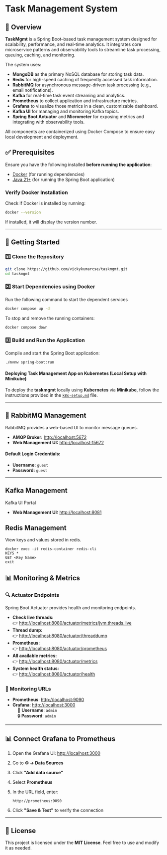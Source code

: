 # Task Management System

## 📌 Overview

**TaskMgmt** is a Spring Boot–based task management system designed for scalability, performance, and real-time analytics. It integrates core microservice patterns and observability tools to streamline task processing, queuing, caching, and monitoring.

The system uses:

- **MongoDB** as the primary NoSQL database for storing task data.
- **Redis** for high-speed caching of frequently accessed task information.
- **RabbitMQ** for asynchronous message-driven task processing (e.g., email notifications).
- **Kafka** for real-time task event streaming and analytics.
- **Prometheus** to collect application and infrastructure metrics.
- **Grafana** to visualize those metrics in a clean, customizable dashboard.
- **Kafka UI** for managing and monitoring Kafka topics.
- **Spring Boot Actuator** and **Micrometer** for exposing metrics and integrating with observability tools.

All components are containerized using Docker Compose to ensure easy local development and deployment.

## ✅ Prerequisites
Ensure you have the following installed **before running the application**:
- [Docker](https://www.docker.com/) (for running dependencies)
- [Java 21+](https://adoptium.net/) (for running the Spring Boot application)

### **Verify Docker Installation**
Check if Docker is installed by running:
```sh
docker --version
```
If installed, it will display the version number.

---

## 🚀 Getting Started

### **1️⃣ Clone the Repository**
```sh
git clone https://github.com/vickykumarcse/taskmgmt.git
cd taskmgmt
```

### **2️⃣ Start Dependencies using Docker**
Run the following command to start the dependent services
```sh
docker compose up -d
```
To stop and remove the running containers:
```sh
docker compose down
```

### **3️⃣ Build and Run the Application**
Compile and start the Spring Boot application:
```sh
./mvnw spring-boot:run
```
#### Deploying Task Management App on Kubernetes (Local Setup with Minikube)

To deploy the **taskmgmt** locally using **Kubernetes** via **Minikube**, follow the instructions provided in the [`k8s-setup.md`](./k8s-setup.md) file.

---

## 📨 RabbitMQ Management
RabbitMQ provides a web-based UI to monitor message queues.

- **AMQP Broker:** [http://localhost:5672](http://localhost:5672)
- **Web Management UI:** [http://localhost:15672](http://localhost:15672)

#### **Default Login Credentials:**
- **Username:** `guest`
- **Password:** `guest`

---

## Kafka Management
Kafka UI Portal
- **Web Management UI:** [http://localhost:8081](http://localhost:8081)

## Redis Management
View keys and values stored in redis.

```
docker exec -it redis-container redis-cli
KEYS *
GET <Key Name>
exit
```


## 📊 Monitoring & Metrics
### **🔍 Actuator Endpoints**
Spring Boot Actuator provides health and monitoring endpoints.

- **Check live threads:**  
  👉 [http://localhost:8080/actuator/metrics/jvm.threads.live](http://localhost:8080/actuator/metrics/jvm.threads.live)
- **Thread dump:**  
  👉 [http://localhost:8080/actuator/threaddump](http://localhost:8080/actuator/threaddump)
- **Prometheus:**  
  👉 [http://localhost:8080/actuator/prometheus](http://localhost:8080/actuator/prometheus)
- **All available metrics:**  
  👉 [http://localhost:8080/actuator/metrics](http://localhost:8080/actuator/metrics)
- **System health status:**  
  👉 [http://localhost:8080/actuator/health](http://localhost:8080/actuator/health)

### 🔗 Monitoring URLs

- **Prometheus**: [http://localhost:9090](http://localhost:9090)
- **Grafana**: [http://localhost:3000](http://localhost:3000)  
  &nbsp;&nbsp;&nbsp;&nbsp;👤 **Username**: `admin`  
  &nbsp;&nbsp;&nbsp;&nbsp;🔒 **Password**: `admin`

---

## 📊 Connect Grafana to Prometheus

1. Open the Grafana UI: [http://localhost:3000](http://localhost:3000)
2. Go to **⚙️ → Data Sources**
3. Click **"Add data source"**
4. Select **Prometheus**
5. In the URL field, enter:

   ```
   http://prometheus:9090
   ```

6. Click **"Save & Test"** to verify the connection

---

## 📝 License
This project is licensed under the **MIT License**. Feel free to use and modify it as needed.